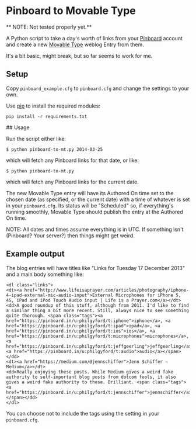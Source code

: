 # Pinboard to Movable Type

** NOTE: Not tested properly yet.**

A Python script to take a day's worth of links from your [Pinboard](https://pinboard.in/) account and create a new [Movable Type](http://movabletype.org/) weblog Entry from them.

It's a bit basic, might break, but so far seems to work for me.


## Setup

Copy `pinboard_example.cfg` to `pinboard.cfg` and change the settings to your own.

Use [pip](https://pypi.python.org/pypi/pip) to install the required modules:

    pip install -r requirements.txt


## Usage

Run the script either like:

    $ python pinboard-to-mt.py 2014-03-25

which will fetch any Pinboard links for that date, or like:

    $ python pinboard-to-mt.py

which will fetch any Pinboard links for the current date.

The new Movable Type entry will have its Authored On time set to the chosen date (as specified, or the current date) with a time of whatever is set in your `pinboard.cfg`. Its status will be "Scheduled" so, if everything's running smoothly, Movable Type should publish the entry at the Authored On time.

NOTE: All dates and times assume everything is in UTC. If something isn't (Pinboard? Your server?) then things might get weird.


## Example output

The blog entries will have titles like "Links for Tuesday 17 December 2013" and a main body something like:

    <dl class="links">
    <dt><a href="http://www.lifeisaprayer.com/articles/photography/iphone-4-ipad-external-mic-audio-input">External Microphones for iPhone 5, 4S, iPad and iPod Touch Audio input | Life is a Prayer.com</a></dt>
    <dd>A good roundup of this stuff, although from 2011. I'd like to find a similar thing a bit more recent. Still, always nice to see something quite thorough. <span class="tags"><a href="https://pinboard.in/u:philgyford/t:iphone">iphone</a>, <a href="https://pinboard.in/u:philgyford/t:ipad">ipad</a>, <a href="https://pinboard.in/u:philgyford/t:ios">ios</a>, <a href="https://pinboard.in/u:philgyford/t:microphones">microphones</a>, <a href="https://pinboard.in/u:philgyford/t:jeffgeerling">jeffgeerling</a>, <a href="https://pinboard.in/u:philgyford/t:audio">audio</a></span></dd>
    <dt><a href="https://medium.com/@jennschiffer">Jenn $chiffer — Medium</a></dt>
    <dd>Really enjoying these posts. While Medium gives a weird fake authority to self-important blog posts from dotcom fools, it also gives a weird fake authority to these. Brilliant. <span class="tags"><a href="https://pinboard.in/u:philgyford/t:jennschiffer">jennschiffer</a></span></dd>
    </dl>

You can choose not to include the tags using the setting in your `pinboard.cfg`.

